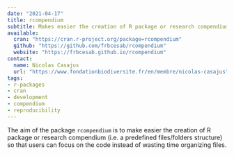 ```yaml
---
date: "2021-04-17"
title: rcompendium
subtitle: Makes easier the creation of R package or research compendium
available:
  cran: "https://cran.r-project.org/package=rcompendium"
  github: "https://github.com/frbcesab/rcompendium"
  website: "https://frbcesab.github.io/rcompendium"
contact:
  name: Nicolas Casajus
  url: "https://www.fondationbiodiversite.fr/en/membre/nicolas-casajus"
tags:
- r-packages
- cran
- development
- compendium
- reproducibility
---
```


The aim of the package `rcompendium` is to make easier the creation of
R package or research compendium
(i.e. a predefined files/folders structure) so that users can focus on the code
instead of wasting time organizing files.

<!--more-->
